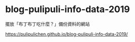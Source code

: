 # blog-pulipuli-info-data-2019
擺放「布丁布丁吃什麼？」備份資料的網站

https://pulipulichen.github.io/blog-pulipuli-info-data-2019/